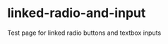 linked-radio-and-input
======================

Test page for linked radio buttons and textbox inputs
